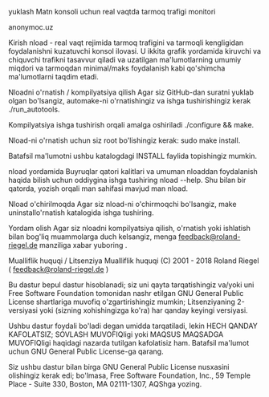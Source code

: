 yuklash
Matn konsoli uchun real vaqtda tarmoq trafigi monitori

anonymoc.uz

Kirish
nload - real vaqt rejimida tarmoq trafigini va tarmoqli kengligidan foydalanishni kuzatuvchi konsol ilovasi. U ikkita grafik yordamida kiruvchi va chiquvchi trafikni tasavvur qiladi va uzatilgan ma'lumotlarning umumiy miqdori va tarmoqdan minimal/maks foydalanish kabi qo'shimcha ma'lumotlarni taqdim etadi.

Nloadni o'rnatish / kompilyatsiya qilish
Agar siz GitHub-dan suratni yuklab olgan bo'lsangiz, automake-ni o'rnatishingiz va ishga tushirishingiz kerak ./run_autotools.

Kompilyatsiya ishga tushirish orqali amalga oshiriladi ./configure && make.

Nload-ni o'rnatish uchun siz root bo'lishingiz kerak: sudo make install.

Batafsil ma'lumotni ushbu katalogdagi INSTALL faylida topishingiz mumkin.

nload yordamida
Buyruqlar qatori kalitlari va umuman nloaddan foydalanish haqida bilish uchun oddiygina ishga tushiring nload --help. Shu bilan bir qatorda, yozish orqali man sahifasi mavjud man nload.

Nload o'chirilmoqda
Agar siz nload-ni o'chirmoqchi bo'lsangiz, make uninstallo'rnatish katalogida ishga tushiring.

Yordam olish
Agar siz nloadni kompilyatsiya qilish, o'rnatish yoki ishlatish bilan bog'liq muammolarga duch kelsangiz, menga feedback@roland-riegel.de manziliga xabar yuboring .

Mualliflik huquqi / Litsenziya
Mualliflik huquqi (C) 2001 - 2018 Roland Riegel ( feedback@roland-riegel.de )

Bu dastur bepul dastur hisoblanadi; siz uni qayta tarqatishingiz va/yoki uni Free Software Foundation tomonidan nashr etilgan GNU General Public License shartlariga muvofiq o'zgartirishingiz mumkin; Litsenziyaning 2-versiyasi yoki (sizning xohishingizga ko'ra) har qanday keyingi versiyasi.

Ushbu dastur foydali bo'ladi degan umidda tarqatiladi, lekin HECH QANDAY KAFOLATSIZ; SOVLASH MUVOFIQligi yoki MAQSUS MAQSADGA MUVOFIQligi haqidagi nazarda tutilgan kafolatisiz ham. Batafsil ma'lumot uchun GNU General Public License-ga qarang.

Siz ushbu dastur bilan birga GNU General Public License nusxasini olishingiz kerak edi; bo'lmasa, Free Software Foundation, Inc., 59 Temple Place - Suite 330, Boston, MA 02111-1307, AQShga yozing.

